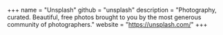 +++
name = "Unsplash"
github = "unsplash"
description = "Photography, curated. Beautiful, free photos brought to you by the most generous community of photographers."
website = "https://unsplash.com/"
+++
